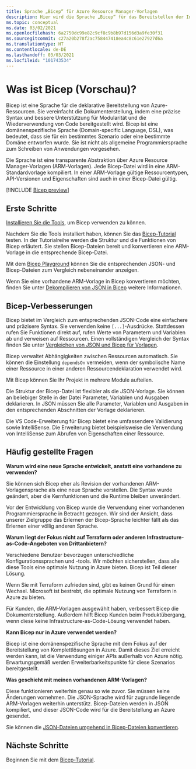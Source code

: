 ```yaml
---
title: Sprache „Bicep“ für Azure Resource Manager-Vorlagen
description: Hier wird die Sprache „Bicep“ für das Bereitstellen der Infrastruktur in Azure über Azure Resource Manager-Vorlagen beschrieben.
ms.topic: conceptual
ms.date: 03/02/2021
ms.openlocfilehash: 6a2750dc99e82c9cf8c9b8b97d156d3a9fe30f31
ms.sourcegitcommit: c27a20b278f2ac758447418ea4c8c61e27927d6a
ms.translationtype: HT
ms.contentlocale: de-DE
ms.lasthandoff: 03/03/2021
ms.locfileid: "101743534"
---
```

# <a name="what-is-bicep-preview"></a>Was ist Bicep (Vorschau)?

Bicep ist eine Sprache für die deklarative Bereitstellung von Azure-Ressourcen. Sie vereinfacht die Dokumenterstellung, indem eine präzise Syntax und bessere Unterstützung für Modularität und die Wiederverwendung von Code bereitgestellt wird. Bicep ist eine domänenspezifische Sprache (Domain-specific Language, DSL), was bedeutet, dass sie für ein bestimmtes Szenario oder eine bestimmte Domäne entworfen wurde. Sie ist nicht als allgemeine Programmiersprache zum Schreiben von Anwendungen vorgesehen.

Die Sprache ist eine transparente Abstraktion über Azure Resource Manager-Vorlagen (ARM-Vorlagen). Jede Bicep-Datei wird in eine ARM-Standardvorlage kompiliert. In einer ARM-Vorlage gültige Ressourcentypen, API-Versionen und Eigenschaften sind auch in einer Bicep-Datei gültig.

[!INCLUDE [Bicep preview](../../../includes/resource-manager-bicep-preview.md)]

## <a name="get-started"></a>Erste Schritte

[Installieren Sie die Tools](https://github.com/Azure/bicep/blob/main/docs/installing.md), um Bicep verwenden zu können.

Nachdem Sie die Tools installiert haben, können Sie das [Bicep-Tutorial](./bicep-tutorial-create-first-bicep.md) testen. In der Tutorialreihe werden die Struktur und die Funktionen von Bicep erläutert. Sie stellen Bicep-Dateien bereit und konvertieren eine ARM-Vorlage in die entsprechende Bicep-Datei.

Mit dem [Bicep Playground](https://aka.ms/bicepdemo) können Sie die entsprechenden JSON- und Bicep-Dateien zum Vergleich nebeneinander anzeigen.

Wenn Sie eine vorhandene ARM-Vorlage in Bicep konvertieren möchten, finden Sie unter [Dekompilieren von JSON in Bicep](compare-template-syntax.md#decompile-json-to-bicep) weitere Informationen.

## <a name="bicep-improvements"></a>Bicep-Verbesserungen

Bicep bietet im Vergleich zum entsprechenden JSON-Code eine einfachere und präzisere Syntax. Sie verwenden keine `[...]`-Ausdrücke. Stattdessen rufen Sie Funktionen direkt auf, rufen Werte von Parametern und Variablen ab und verweisen auf Ressourcen. Einen vollständigen Vergleich der Syntax finden Sie unter [Vergleichen von JSON und Bicep für Vorlagen](compare-template-syntax.md).

Bicep verwaltet Abhängigkeiten zwischen Ressourcen automatisch. Sie können die Einstellung `dependsOn` vermeiden, wenn der symbolische Name einer Ressource in einer anderen Ressourcendeklaration verwendet wird.

Mit Bicep können Sie Ihr Projekt in mehrere Module aufteilen.

Die Struktur der Bicep-Datei ist flexibler als die JSON-Vorlage. Sie können an beliebiger Stelle in der Datei Parameter, Variablen und Ausgaben deklarieren. In JSON müssen Sie alle Parameter, Variablen und Ausgaben in den entsprechenden Abschnitten der Vorlage deklarieren.

Die VS Code-Erweiterung für Bicep bietet eine umfassendere Validierung sowie IntelliSense. Die Erweiterung bietet beispielsweise die Verwendung von IntelliSense zum Abrufen von Eigenschaften einer Ressource.

## <a name="faq"></a>Häufig gestellte Fragen

**Warum wird eine neue Sprache entwickelt, anstatt eine vorhandene zu verwenden?**

Sie können sich Bicep eher als Revision der vorhandenen ARM-Vorlagensprache als eine neue Sprache vorstellen. Die Syntax wurde geändert, aber die Kernfunktionen und die Runtime bleiben unverändert.

Vor der Entwicklung von Bicep wurde die Verwendung einer vorhandenen Programmiersprache in Betracht gezogen. Wir sind der Ansicht, dass unserer Zielgruppe das Erlernen der Bicep-Sprache leichter fällt als das Erlernen einer völlig anderen Sprache.

**Warum liegt der Fokus nicht auf Terraform oder anderen Infrastructure-as-Code-Angeboten von Drittanbietern?**

Verschiedene Benutzer bevorzugen unterschiedliche Konfigurationssprachen und -tools. Wir möchten sicherstellen, dass alle diese Tools eine optimale Nutzung in Azure bieten. Bicep ist Teil dieser Lösung.

Wenn Sie mit Terraform zufrieden sind, gibt es keinen Grund für einen Wechsel. Microsoft ist bestrebt, die optimale Nutzung von Terraform in Azure zu bieten.

Für Kunden, die ARM-Vorlagen ausgewählt haben, verbessert Bicep die Dokumenterstellung. Außerdem hilft Bicep Kunden beim Produktübergang, wenn diese keine Infrastructure-as-Code-Lösung verwendet haben.

**Kann Bicep nur in Azure verwendet werden?**

Bicep ist eine domänenspezifische Sprache mit dem Fokus auf der Bereitstellung von Komplettlösungen in Azure. Damit dieses Ziel erreicht werden kann, ist die Verwendung einiger APIs außerhalb von Azure nötig. Erwartungsgemäß werden Erweiterbarkeitspunkte für diese Szenarios bereitgestellt.

**Was geschieht mit meinen vorhandenen ARM-Vorlagen?**

Diese funktionieren weiterhin genau so wie zuvor. Sie müssen keine Änderungen vornehmen. Die JSON-Sprache wird für zugrunde liegende ARM-Vorlagen weiterhin unterstütz. Bicep-Dateien werden in JSON kompiliert, und dieser JSON-Code wird für die Bereitstellung an Azure gesendet.

Sie können die [JSON-Dateien umgehend in Bicep-Dateien konvertieren](compare-template-syntax.md#decompile-json-to-bicep).

## <a name="next-steps"></a>Nächste Schritte

Beginnen Sie mit dem [Bicep-Tutorial](./bicep-tutorial-create-first-bicep.md).
